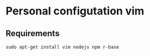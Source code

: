 Personal configutation vim
====================================

## Requirements

```
sudo apt-get install vim nodejs npm r-base 
```

